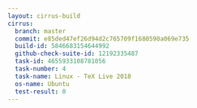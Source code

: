 ```yaml
---
layout: cirrus-build
cirrus:
  branch: master
  commit: e85ded47ef26d94d2c765709f1680590a069e735
  build-id: 5846683154644992
  github-check-suite-id: 12192335487
  task-id: 4655933108781056
  task-number: 4
  task-name: Linux - TeX Live 2018
  os-name: Ubuntu
  test-result: 0
---
```

